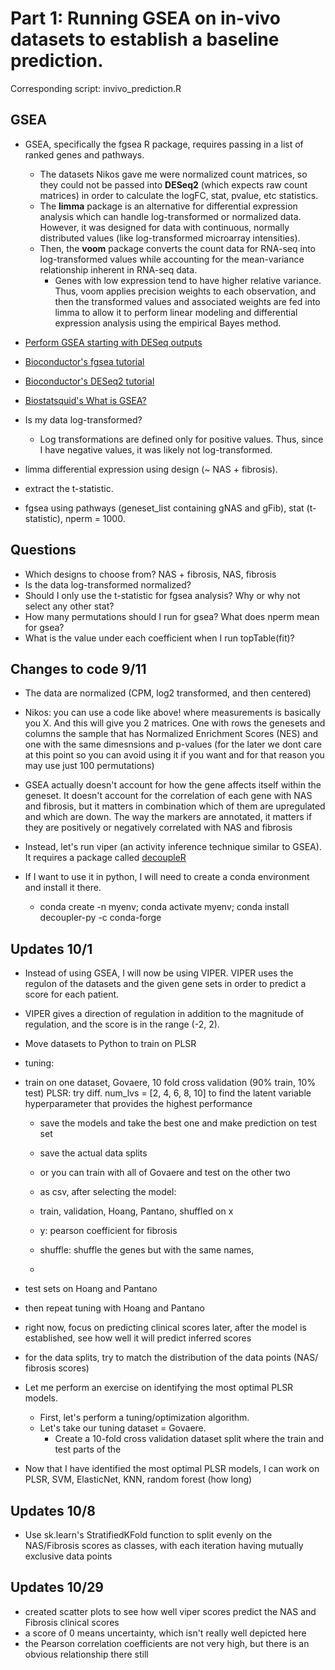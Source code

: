 # Part 1: Running GSEA on in-vivo datasets to establish a baseline prediction.
Corresponding script: invivo_prediction.R

## GSEA
- GSEA, specifically the fgsea R package, requires passing in a list of ranked genes and pathways.
  - The datasets Nikos gave me were normalized count matrices, so they could not be passed into **DESeq2** (which expects raw count matrices) in order to calculate the logFC, stat, pvalue, etc statistics.
  - The **limma** package is an alternative for differential expression analysis which can handle log-transformed or normalized data. However, it was designed for data with continuous, normally distributed values (like log-transformed microarray intensities).
  - Then, the **voom** package converts the count data for RNA-seq into log-transformed values while accounting for the mean-variance relationship inherent in RNA-seq data.
    - Genes with low expression tend to have higher relative variance. Thus, voom applies precision weights to each observation, and then the transformed values and associated weights are fed into limma to allow it to perform linear modeling and differential expression analysis using the empirical Bayes method.
- [Perform GSEA starting with DESeq outputs](https://stephenturner.github.io/deseq-to-fgsea/)
- [Bioconductor's fgsea tutorial](https://bioconductor.org/packages/release/bioc/vignettes/fgsea/inst/doc/fgsea-tutorial.html)
- [Bioconductor's DESeq2 tutorial](https://bioconductor.org/packages/release/bioc/vignettes/DESeq2/inst/doc/DESeq2.html)
- [Biostatsquid's What is GSEA?](https://www.youtube.com/watch?v=egO7Lt92gDY)

- Is my data log-transformed?
  - Log transformations are defined only for positive values. Thus, since I have negative values, it was likely not log-transformed.

- limma differential expression using design (~ NAS + fibrosis).
- extract the t-statistic.
- fgsea using pathways (geneset_list containing gNAS and gFib), stat (t-statistic), nperm = 1000.

## Questions
- Which designs to choose from? NAS + fibrosis, NAS, fibrosis
- Is the data log-transformed normalized?
- Should I only use the t-statistic for fgsea analysis? Why or why not select any other stat?
- How many permutations should I run for gsea? What does nperm mean for gsea?
- What is the value under each coefficient when I run topTable(fit)?

## Changes to code 9/11
- The data are normalized (CPM, log2 transformed, and then centered)
- Nikos: you can use a code like above! where measurements is basically you X. And this will give you 2 matrices. One with rows the genesets and columns the sample that has Normalized Enrichment Scores (NES) and one with the same dimesnsions and p-values (for the later we dont care at this point so you can avoid using it if you want and for that reason you may use just 100 permutations)

- GSEA actually doesn't account for how the gene affects itself within the geneset. It doesn't account for the correlation of each gene with NAS and fibrosis, but it matters in combination which of them are upregulated and which are down. The way the markers are annotated, it matters if they are positively or negatively correlated with NAS and fibrosis

- Instead, let's run viper (an activity inference technique similar to GSEA). It requires a package called [decoupleR](https://saezlab.github.io/decoupleR/)

- If I want to use it in python, I will need to create a conda environment and install it there.
  - conda create -n myenv; conda activate myenv; conda install decoupler-py -c conda-forge
  
## Updates 10/1
- Instead of using GSEA, I will now be using VIPER. VIPER uses the regulon of the datasets and the given gene sets in order to predict a score for each patient.
- VIPER gives a direction of regulation in addition to the magnitude of regulation, and the score is in the range (-2, 2).

- Move datasets to Python to train on PLSR
- tuning:
- train on one dataset, Govaere, 10 fold cross validation (90% train, 10% test)
PLSR: try diff. num_lvs = [2, 4, 6, 8, 10] to find the latent variable hyperparameter that provides the highest performance
  - save the models and take the best one and make prediction on test set
  - save the actual data splits
  - or you can train with all of Govaere and test on the other two
  - as csv, after selecting the model:
  - train, validation, Hoang, Pantano, shuffled on x
  - y: pearson coefficient for fibrosis
  - shuffle: shuffle the genes but with the same names, 
  
  - 
- test sets on Hoang and Pantano

- then repeat tuning with Hoang and Pantano

- right now, focus on predicting clinical scores
later, after the model is established, see how well it will predict inferred scores

- for the data splits, try to match the distribution of the data points (NAS/ fibrosis scores)

- Let me perform an exercise on identifying the most optimal PLSR models.
  - First, let's perform a tuning/optimization algorithm.
  - Let's take our tuning dataset = Govaere.
    - Create a 10-fold cross validation dataset split where the train and test parts of the 


- Now that I have identified the most optimal PLSR models, I can work on PLSR, SVM, ElasticNet, KNN, random forest (how long)

## Updates 10/8
- Use sk.learn's StratifiedKFold function to split evenly on the NAS/Fibrosis scores as classes, with each iteration having mutually exclusive data points


## Updates 10/29
- created scatter plots to see how well viper scores predict the NAS and Fibrosis clinical scores
- a score of 0 means uncertainty, which isn't really well depicted here
- the Pearson correlation coefficients are not very high, but there is an obvious relationship there still

